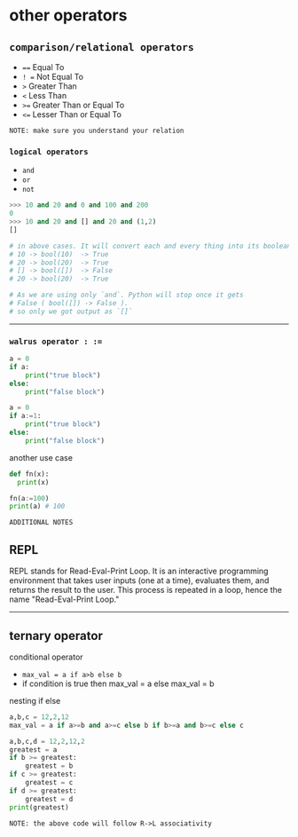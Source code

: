 # other operators

## `comparison/relational operators`

- `==` Equal To
- `! =` Not Equal To
- `>` Greater Than
- `<` Less Than
- `>=` Greater Than or Equal To
- `<=`  Lesser Than or Equal To

`NOTE: make sure you understand your relation`

### `logical operators`

- `and`
- `or`
- `not`

```python
>>> 10 and 20 and 0 and 100 and 200
0
>>> 10 and 20 and [] and 20 and (1,2)
[]

# in above cases. It will convert each and every thing into its boolean type then evaluates. Once it stop evaluation it will through the ans. 
# 10 -> bool(10)  -> True
# 20 -> bool(20)  -> True
# [] -> bool([])  -> False
# 20 -> bool(20)  -> True

# As we are using only `and`. Python will stop once it gets 
# False ( bool([]) -> False ).
# so only we got output as `[]`
```

---

### `walrus operator : :=`

```python
a = 0
if a:
    print("true block")
else:
    print("false block")
```

```python
a = 0
if a:=1:
    print("true block")
else:
    print("false block")
```

another use case

```python
def fn(x):
  print(x)

fn(a:=100)
print(a) # 100
```

`ADDITIONAL NOTES`

## REPL

REPL stands for Read-Eval-Print Loop. It is an interactive programming environment that takes user inputs (one at a time), evaluates them, and returns the result to the user. This process is repeated in a loop, hence the name "Read-Eval-Print Loop."

---    

## ternary operator

conditional operator

- `max_val = a if a>b else b`
- if condition is true then max_val = a else max_val = b

nesting if else

```python
a,b,c = 12,2,12
max_val = a if a>=b and a>=c else b if b>=a and b>=c else c 

a,b,c,d = 12,2,12,2
greatest = a 
if b >= greatest:
    greatest = b
if c >= greatest:
    greatest = c
if d >= greatest:
    greatest = d
print(greatest)
```

`NOTE: the above code will follow R->L associativity`
